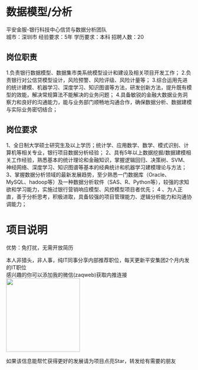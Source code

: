 # 数据模型/分析
平安金服-银行科技中心信贷与数据分析团队  
城市：深圳市 经验要求：5年 学历要求：本科  招聘人数：20

## 岗位职责
1.负责银行数据模型、数据集市类系统模型设计和建设及相关项目开发工作；
   2.负责银行对公信贷模型设计，风险预警、风险评级、风险计量等；
   3.综合运用先进的统计建模、机器学习、深度学习、知识图谱等方法，研发创新方法，提升既有模型的效能，解决常规算法不能解决的业务问题；
   4.具备敏锐的金融大数据业务洞察力和良好的沟通能力，能与业务部门顺畅地沟通合作，确保数据分析、数据建模与实际业务密切结合；

## 岗位要求
1、全日制大学硕士研究生及以上学历；统计学、应用数学、数学、模式识别、计算机等相关专业，银行项目数据分析经验；
   2、具有5年以上数据挖掘/数据建模相关工作经验，熟悉基本的统计理论和金融知识，掌握逻辑回归、决策树、SVM、神经网络、深度学习、知识图谱等基本的经典统计和机器学习建模理论与方法；
   3、掌握数据分析领域的最新发展趋势，至少熟悉一门数据库（Oracle、MySQL、hadoop等）及一种数据分析软件（SAS、R、Python等），较强的求知欲和学习能力，实施过银行营销响应模型、风控模型项目者优先；
   4 、为人正直，善于分析思考，积极进取，具备较强的项目管理能力、逻辑分析能力和沟通协调能力；

# 项目说明

优势：免打扰，无需开放简历

本人非猎头，非人事，纯IT同事分享内部推荐职位，每天更新平安集团2个月内发的IT职位  
感兴趣的你可以添加我的微信(zaqweb)获取内推连接  
<img src="https://github.com/zaqweb/PA-IT-JOBS/blob/master/WechatICode.jpeg"  height="200" width="200">

如果该信息能帮忙获得更好的发展请为项目点亮Star，转发给有需要的朋友




